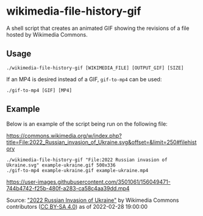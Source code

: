 # wikimedia-file-history-gif

A shell script that creates an animated GIF showing the revisions of a file hosted by Wikimedia Commons.

## Usage

```
./wikimedia-file-history-gif [WIKIMEDIA_FILE] [OUTPUT_GIF] [SIZE]
```

If an MP4 is desired instead of a GIF, `gif-to-mp4` can be used:

```
./gif-to-mp4 [GIF] [MP4]
```

## Example

Below is an example of the script being run on the following file:

https://commons.wikimedia.org/w/index.php?title=File:2022_Russian_invasion_of_Ukraine.svg&offset=&limit=250#filehistory

```
./wikimedia-file-history-gif "File:2022 Russian invasion of Ukraine.svg" example-ukraine.gif 500x336
./gif-to-mp4 example-ukraine.gif example-ukraine.mp4
```

https://user-images.githubusercontent.com/3501061/156049471-744b4742-f25b-480f-a283-ca58c4aa39dd.mp4

Source: ["2022 Russian Invasion of Ukraine"](https://commons.wikimedia.org/w/index.php?title=File:2022_Russian_invasion_of_Ukraine.svg)
by Wikimedia Commons contributors 
([CC BY-SA 4.0](https://creativecommons.org/licenses/by-sa/4.0/deed.en)) as of 2022-02-28 19:00:00
